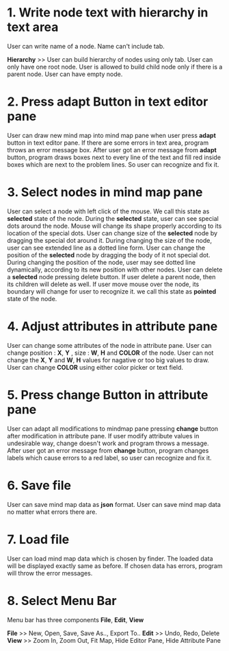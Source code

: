 # 1. Write node text with hierarchy in text area #
User can write name of a node. 
Name can't include tab.

__Hierarchy__ >> 
User can build hierarchy of nodes using only tab.
User can only have one root node.
User is allowed to build child node only if there is a parent node.
User can have empty node.

# 2. Press adapt Button in text editor pane #
User can draw new mind map into mind map pane when user press __adapt__ button in text editor pane.
If there are some errors in text area, program throws an error message box.
After user got an error message from __adapt__ button, program draws boxes next to every line of the text and fill red inside boxes which are next to the problem lines. So user can recognize and fix it.

# 3. Select nodes in mind map pane #
User can select a node with left click of the mouse. We call this state as __selected__ state of the node.
During the __selected__ state, user can see special dots around the node.
Mouse will change its shape properly according to its location of the special dots.
User can change size of the __selected__ node by dragging the special dot around it.
During changing the size of the node, user can see extended line as a dotted line form.
User can change the position of the __selected__ node by dragging the body of it not special dot.
During changing the position of the node, user may see dotted line dynamically, according to its new position with other nodes.
User can delete a __selected__ node pressing delete button. 
If user delete a parent node, then its children will delete as well.
If user move mouse over the node, its boundary will change for user to recognize it. we call this state as __pointed__ state of the node.

# 4. Adjust attributes in attribute pane #
User can change some attributes of the node in attribute pane.
User can change position : __X__, __Y__ , size : __W__, __H__ and __COLOR__ of the node.
User can not change the __X__, __Y__ and __W__, __H__ values for nagative or too big values to draw.
User can change __COLOR__ using either color picker or text field.

# 5. Press change Button in attribute pane #
User can adapt all modifications to mindmap pane pressing __change__ button after modification in attribute pane.
If user modify attribute values in undesirable way, change doesn't work and program throws a message. 
After user got an error message from __change__ button, program changes labels which cause errors to a red label, so user can recognize and fix it.
 
# 6. Save file #
User can save mind map data as __json__ format.
User can save mind map data no matter what errors there are.

# 7. Load file #
User can load mind map data which is chosen by finder.
The loaded data will be displayed exactly same as before.
If chosen data has errors, program will throw the error messages.

# 8. Select Menu Bar #
Menu bar has three components __File__, __Edit__, __View__

__File__ >> New, Open, Save, Save As.., Export To..
__Edit__ >> Undo, Redo, Delete
__View__ >> Zoom In, Zoom Out, Fit Map, Hide Editor Pane, Hide Attribute Pane





